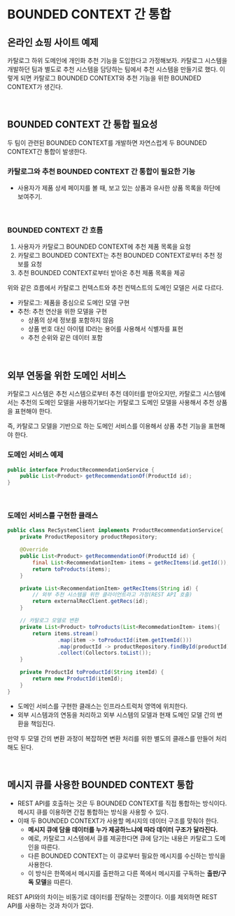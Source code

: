# BOUNDED CONTEXT 간 통합

## 온라인 쇼핑 사이트 예제

카탈로그 하위 도메인에 개인화 추천 기능을 도입한다고 가정해보자. 카탈로그 시스템을 개발하던 팀과 별도로 추천 시스템을 담당하는 팀에서 추천 시스템을 만들기로 했다. 이렇게 되면 카탈로그 BOUNDED CONTEXT와 추천 기능을 위한 BOUNDED CONTEXT가 생긴다.

</br >

## BOUNDED CONTEXT 간 통합 필요성

두 팀이 관련된 BOUNDED CONTEXT를 개발하면 자연스럽게 두 BOUNDED CONTEXT간 통합이 발생한다.

### 카탈로그와 추천 BOUNDED CONTEXT 간 통합이 필요한 기능

- 사용자가 제품 상세 페이지를 볼 때, 보고 있는 상품과 유사한 상품 목록을 하단에 보여주기.

</br >

### BOUNDED CONTEXT 간 흐름

1. 사용자가 카탈로그 BOUNDED CONTEXT에 추천 제품 목록을 요청
2. 카탈로그 BOUNDED CONTEXT는 추천 BOUNDED CONTEXT로부터 추천 정보를 요청
3. 추천 BOUNDED CONTEXT로부터 받아온 추천 제품 목록을 제공

위와 같은 흐름에서 카탈로그 컨텍스트와 추천 컨텍스트의 도메인 모델은 서로 다르다.

- 카탈로그: 제품을 중심으로 도메인 모델 구현
- 추천: 추천 연산을 위한 모델을 구현
  - 상품의 상세 정보를 포함하지 않음
  - 상품 번호 대신 아이템 ID라는 용어를 사용해서 식별자를 표현
  - 추천 순위와 같은 데이터 포함

</br >

## 외부 연동을 위한 도메인 서비스

카탈로그 시스템은 추천 시스템으로부터 추천 데이터를 받아오지만, 카탈로그 시스템에서는 추천의 도메인 모델을 사용하기보다는 카탈로그 도메인 모델을 사용해서 추천 상품을 표현해야 한다.

즉, 카탈로그 모델을 기반으로 하는 도메인 서비스를 이용해서 상품 추천 기능을 표현해야 한다.

### 도메인 서비스 예제

~~~java
public interface ProductRecommendationService {
    public List<Product> getRecommendationOf(ProductId id);
}
~~~

</br >

### 도메인 서비스를 구현한 클래스

~~~java
public class RecSystemClient implements ProductRecommendationService{
    private ProductRepository productRepository;

    @Override
    public List<Product> getRecommendationOf(ProductId id) {
        final List<RecommendationItem> items = getRecItems(id.getId());
        return toProducts(items);
    }

    private List<RecommendationItem> getRecItems(String id) {
        // 외부 추천 시스템을 위한 클라이언트라고 가정(REST API 호출)
        return externalRecClient.getRecs(id);
    }

    // 카탈로그 모델로 변환
    private List<Product> toProducts(List<RecommedationItem> items){
        return items.stream()
                .map(item -> toProductId(item.getItemId()))
                .map(productId -> productRepository.findById(productId))
                .collect(Collectors.toList());
    }

    private ProductId toProductId(String itemId) {
        return new ProductId(itemId);
    }
}
~~~

- 도메인 서비스를 구현한 클래스는 인프라스트럭처 영역에 위치한다.
- 외부 시스템과의 연동을 처리하고 외부 시스템의 모델과 현재 도메인 모델 간의 변환을 책임진다.

만약 두 모델 간의 변환 과정이 복잡하면 변환 처리를 위한 별도의 클래스를 만들어 처리해도 된다.

</br >

## 메시지 큐를 사용한 BOUNDED CONTEXT 통합

- REST API를 호출하는 것은 두 BOUNDED CONTEXT를 직접 통합하는 방식이다. 메시지 큐를 이용하면 간접 통합하는 방식을 사용할 수 있다.
- 이때 두 BOUNDED CONTEXT가 사용할 메시지의 데이터 구조를 맞춰야 한다.
  - **메시지 큐에 담을 데이터를 누가 제공하느냐에 따라 데이터 구조가 달라진다.**
  - 예로, 카탈로그 시스템에서 큐를 제공한다면 큐에 담기는 내용은 카탈로그 도메인을 따른다.
  - 다른 BOUNDED CONTEXT는 이 큐로부터 필요한 메시지를 수신하는 방식을 사용한다.
  - 이 방식은 한쪽에서 메시지를 출판하고 다른 쪽에서 메시지를 구독하는 **출판/구독 모델**을 따른다.

REST API와의 차이는 비동기로 데이터를 전달하는 것뿐이다. 이를 제외하면 REST API를 사용하는 것과 차이가 없다.

